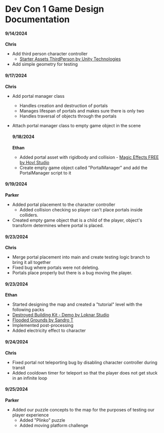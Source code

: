 
# Dev Con 1 Game Design Documentation  

#### 9/14/2024  

**Chris**  
- Add third person character controller  
	- [Starter Assets ThirdPerson by Unity Technologies](https://assetstore.unity.com/packages/essentials/starter-assets-thirdperson-updates-in-new-charactercontroller-pa-196526)
- Add simple geometry for testing  

#### 9/17/2024  

**Chris**  
- Add portal manager class  
	- Handles creation and destruction of portals  
	- Manages lifespan of portals and makes sure there is only two  
	- Handles traversal of objects through the portals  
- Attach portal manager class to empty game object in the scene

  #### 9/18/2024

  **Ethan**
  - Added portal asset with rigidbody and collision
    	- [Magic Effects FREE by Hovl Studio](https://assetstore.unity.com/packages/vfx/particles/spells/magic-effects-free-247933)
  - Create empty game object called "PortalManager" and add the PortalManager script to it

#### 9/19/2024

**Parker**
- Added portal placement to the character controller
	- Added collision checking so player can't place portals inside colliders.
- Created empty game object that is a child of the player, object's transform determines where portal is placed.  

#### 9/23/2024

**Chris**
- Merge portal placement into main and create testing logic branch to bring it all together
- Fixed bug where portals were not deleting.
- Portals place properly but there is a bug moving the player.

#### 9/23/2024

**Ethan**
- Started designing the map and created a "tutorial" level with the following packs
- [Destroyed Building Kit - Demo by Loknar Studio](https://assetstore.unity.com/packages/3d/environments/destroyed-building-kit-demo-174899)
- [Flooded Grounds by Sandro T](https://assetstore.unity.com/packages/3d/environments/flooded-grounds-48529)
- Implemented post-processing
- Added electricity effect to character

#### 9/24/2024

**Chris**
- Fixed portal not teleporting bug by disabling character controller during transit  
- Added cooldown timer for teleport so that the player does not get stuck in an infinite loop  

#### 9/25/2024

**Parker**
- Added our puzzle concepts to the map for the purposes of testing our player experience
	- Added "Plinko" puzzle
	- Added moving platform challenge


